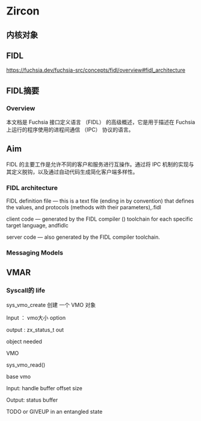 # Zircon 

## 内核对象

## FIDL
https://fuchsia.dev/fuchsia-src/concepts/fidl/overview#fidl_architecture

## FIDL摘要

### Overview
本文档是 Fuchsia 接口定义语言 （FIDL） 的高级概述，它是用于描述在 Fuchsia 上运行的程序使用的进程间通信 （IPC） 协议的语言。

## Aim
FIDL 的主要工作是允许不同的客户和服务进行互操作。通过将 IPC 机制的实现与其定义脱钩，以及通过自动代码生成简化客户端多样性。

### FIDL architecture

FIDL definition file — this is a text file (ending in by convention) that defines the values, and protocols (methods with their parameters),.fidl

client code — generated by the FIDL compiler () toolchain for each specific target language, andfidlc

server code — also generated by the FIDL compiler toolchain.

### Messaging Models



## VMAR










### Syscall的 life

sys_vmo_create
创建 一个 VMO 对象

Input ： vmo大小
        option

output : zx_status_t 
         out

object needed

VMO

sys_vmo_read()

base vmo

Input: handle buffer offset size

Output: status buffer



TODO or GIVEUP in an entangled state
